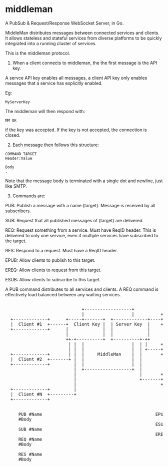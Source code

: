 # middleman
A PubSub &amp; Request/Response WebSocket Server, in Go.


MiddleMan distributes messages between connected services and clients. It
allows stateless and stateful services from diverse platforms to be
quickly integrated into a running cluster of services.

This is the middleman protocol.


1. When a client connects to middleman, the the first message is the API key.

A servce API key enables all messages, a client API key only enables
messages that a service has explicitly enabled.

Eg:
```
MyServerKey
```

The middleman will then respond with:

```
MM OK
```

if the key was accepted. If the key is not accepted, the connection is closed.


2. Each message then follows this structure:

```
COMMAND TARGET
Header:Value

Body 
.
```

Note that the message body is terminated with a single dot and newline, just like SMTP.


3. Commands are:

PUB: Publish a message with a name (target). Message is received by 
 all subscribers.

SUB: Request that all published messages of (target) are delivered.

REQ: Request something from a service. Must have ReqID header. This 
 is delivered to only one service, even if multiple services have subscribed to the target.

RES: Respond to a request. Must have a ReqID header.

EPUB: Allow clients to publish to this target.

EREQ: Allow clients to request from this target.

ESUB: Allow clients to subscribe to this target.

A PUB command distributes to all services and clients. A REQ command
is effectively load balanced between any waiting services.


<pre> 
                             +------------------+
                             |                  |          +--------------+
  +-------------+      +-----+-------+  +-------------+----+  Service #1  |
  |  Client #1  +------+  Client Key |  | Server Key  |    +--------------+
  +-------------+      |             |  |             |
                       |             |  |             |
                       ++-+----------+  +----------+-++
                        | |  |                  |  | |     +--------------+
                        | |  |                  |  | +-----+  Service #2  |
  +-------------+       | |  |     MiddleMan    |  |       +--------------+
  |  Client #2  +-------+ |  |                  |  |
  +-------------+         |  |                  |  |
                          |  +------------------+  |
                          |                        |       +--------------+
                          |                        +-------+  Service #N  |
                          |                                +--------------+
  +-------------+         |
  |  Client #N  +---------+
  +-------------+
 

     PUB #Name                                           EPUB #Name
     #Body
                                                         ESUB #Name
     SUB #Name
                                                         EREQ #Name
     REQ #Name
     #Body

     RES #Name
     #Body


</pre>
